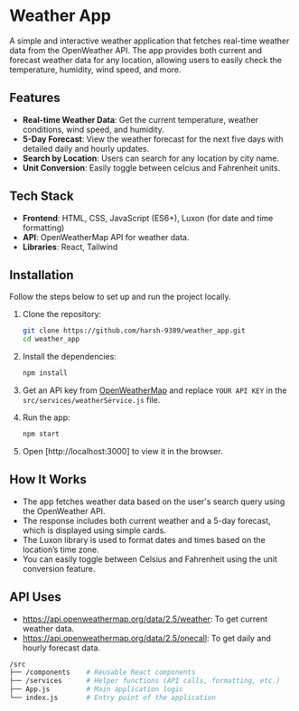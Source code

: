 # Weather App

A simple and interactive weather application that fetches real-time weather data from the OpenWeather API. The app provides both current and forecast weather data for any location, allowing users to easily check the temperature, humidity, wind speed, and more.

## Features

- **Real-time Weather Data**: Get the current temperature, weather conditions, wind speed, and humidity.
- **5-Day Forecast**: View the weather forecast for the next five days with detailed daily and hourly updates.
- **Search by Location**: Users can search for any location by city name.
- **Unit Conversion**: Easily toggle between celcius and Fahrenheit units.

## Tech Stack

- **Frontend**: HTML, CSS, JavaScript (ES6+), Luxon (for date and time formatting)
- **API**: OpenWeatherMap API for weather data.
- **Libraries**: React, Tailwind

## Installation

Follow the steps below to set up and run the project locally.

1. Clone the repository:

    ```bash
    git clone https://github.com/harsh-9389/weather_app.git
    cd weather_app
    ```
2. Install the dependencies:

    ```bash
    npm install
    ```
3. Get an API key from [OpenWeatherMap](https://openweathermap.org/api) and replace `YOUR API KEY` in the `src/services/weatherService.js` file.

4. Run the app:

    ```bash
    npm start
    ```
5. Open [http://localhost:3000] to view it in the browser.

## How It Works

- The app fetches weather data based on the user's search query using the OpenWeather API.
- The response includes both current weather and a 5-day forecast, which is displayed using simple cards.
- The Luxon library is used to format dates and times based on the location’s time zone.
- You can easily toggle between Celsius and Fahrenheit using the unit conversion feature.

## API Uses
- https://api.openweathermap.org/data/2.5/weather: To get current weather data.
- https://api.openweathermap.org/data/2.5/onecall: To get daily and hourly forecast data.

```bash
/src
├── /components    # Reusable React components
├── /services      # Helper functions (API calls, formatting, etc.)
├── App.js         # Main application logic
└── index.js       # Entry point of the application
```